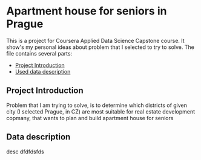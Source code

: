 # Apartment house for seniors in Prague
This is a project for Coursera Applied Data Science Capstone course. It show's my personal ideas about problem that I selected to try to solve. The file contains several parts:
  - [Project Introduction](#Project-Introduction)
  - [Used data description](#Data-Description)
  
## Project Introduction
Problem that I am trying to solve, is to determine which districts of given city (I selected Prague, in CZ) are most suitable for real estate development copmany, that wants to plan and build apartment house for seniors

## Data description
desc dfdfdsfds
